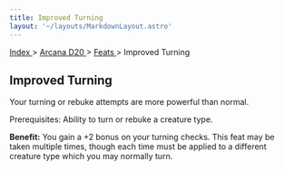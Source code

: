 ```yaml
---
title: Improved Turning
layout: '~/layouts/MarkdownLayout.astro'
---
```


[ Index ](/) > [ Arcana D20 ](/arcana.d20.srd) > [ Feats ](/arcana.d20.srd/feats) > Improved Turning

##  Improved Turning

Your turning or rebuke attempts are more powerful than normal.

Prerequisites: Ability to turn or rebuke a creature type.

**Benefit:** You gain a +2 bonus on your turning checks. This feat may be
taken multiple times, though each time must be applied to a different creature
type which you may normally turn.

